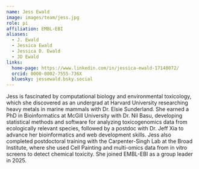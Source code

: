 ```yaml
---
name: Jess Ewald
image: images/team/jess.jpg
role: pi
affiliation: EMBL-EBI
aliases:
  - J. Ewald
  - Jessica Ewald
  - Jessica D. Ewald
  - JD Ewald
links:
  home-page: https://www.linkedin.com/in/jessica-ewald-17140072/
  orcid: 0000-0002-7555-736X
  bluesky: jessewald.bsky.social
---
```


Jess is fascinated by computational biology and environmental toxicology, which she discovered as an undergrad at Harvard University researching heavy metals in marine mammals with Dr. Elsie Sunderland. She earned a PhD in Bioinformatics at McGill University with Dr. Nil Basu, developing statistical methods and software for analyzing toxicogenomics data from ecologically relevant species, followed by a postdoc with Dr. Jeff Xia to advance her bioinformatics and web development skills. Jess also completed postdoctoral training with the Carpenter-Singh Lab at the Broad Institute, where she used Cell Painting and multi-omics data from in vitro screens to detect chemical toxicity. She joined EMBL-EBI as a group leader in 2025.
